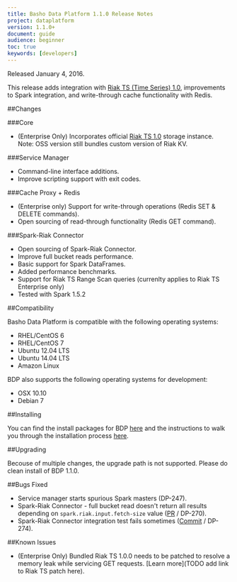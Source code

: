 ```yaml
---
title: Basho Data Platform 1.1.0 Release Notes
project: dataplatform
version: 1.1.0+
document: guide
audience: beginner
toc: true
keywords: [developers]
---
```


[bdp downloads]: http://docs.basho.com/dataplatform/1.1.0/downloads/
[bdp install]: http://docs.basho.com/dataplatform/1.1.0/installing/
[riak ts]: http://docs.basho.com/riakts/1.0.0/
[spark-riak connector]: https://github.com/basho/spark-riak-connector

Released January 4, 2016.

This release adds integration with [Riak TS (Time Series) 1.0][riak ts], improvements to Spark integration, and write-through cache functionality with Redis.

##Changes

###Core

* (Enterprise Only) Incorporates official [Riak TS 1.0][riak ts] storage instance. Note: OSS version still bundles custom version of Riak KV.

###Service Manager

* Command-line interface additions.
* Improve scripting support with exit codes.

###Cache Proxy + Redis

* (Enterprise only) Support for write-through operations (Redis SET & DELETE commands).
* Open sourcing of read-through functionality (Redis GET command).

###Spark-Riak Connector

* Open sourcing of Spark-Riak Connector.
* Improve full bucket reads performance.
* Basic support for Spark DataFrames.
* Added performance benchmarks.
* Support for Riak TS Range Scan queries (currenlty applies to Riak TS Enterprise only)
* Tested with Spark 1.5.2

##Compatibility

Basho Data Platform is compatible with the following operating systems:

* RHEL/CentOS 6
* RHEL/CentOS 7
* Ubuntu 12.04 LTS
* Ubuntu 14.04 LTS
* Amazon Linux

BDP also supports the following operating systems for development:

* OSX 10.10
* Debian 7

##Installing

You can find the install packages for BDP [here][bdp downloads] and the instructions to walk you through the installation process [here][bdp install].

##Upgrading

Becouse of multiple changes, the upgrade path is not supported. Please do clean install of BDP 1.1.0.

##Bugs Fixed

* Service manager starts spurious Spark masters (DP-247).
* Spark-Riak Connector - full bucket read doesn't return all results depending on `spark.riak.input.fetch-size` value ([PR](https://github.com/basho/spark-riak-connector/pull/31) / DP-270).
* Spark-Riak Connector integration test fails sometimes ([Commit](https://github.com/basho/spark-riak-connector/commit/2f5e92336eb3fe0ce2c0d382b546b69aef82eb5c) / DP-274).

##Known Issues

* (Enterprise Only) Bundled Riak TS 1.0.0 needs to be patched to resolve a memory leak while servicing GET requests. [Learn more](TODO add link to Riak TS patch here).
